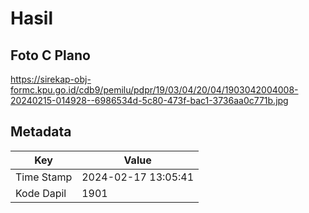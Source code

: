 # Hasil

## Foto C Plano

https://sirekap-obj-formc.kpu.go.id/cdb9/pemilu/pdpr/19/03/04/20/04/1903042004008-20240215-014928--6986534d-5c80-473f-bac1-3736aa0c771b.jpg


## Metadata

| Key        | Value               |
| ---------- | ------------------- |
| Time Stamp | 2024-02-17 13:05:41 |
| Kode Dapil | 1901                |



